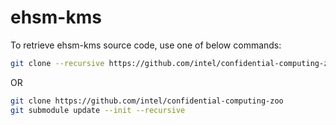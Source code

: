 # ehsm-kms
To retrieve ehsm-kms source code, use one of below commands:
```bash
git clone --recursive https://github.com/intel/confidential-computing-zoo
```
OR
```bash
git clone https://github.com/intel/confidential-computing-zoo
git submodule update --init --recursive
```

